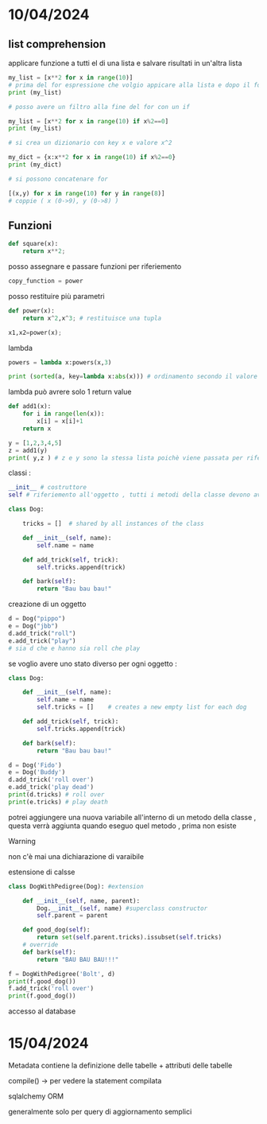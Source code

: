 # 10/04/2024
## list comprehension

applicare funzione a tutti el di una lista e salvare risultati in un'altra lista

```python
my_list = [x**2 for x in range(10)]
# prima del for espressione che volgio appicare alla lista e dopo il for per quella lista in questo caso il 2 di ogni elemento di una lsita tra 0 e 9 
print (my_list)

# posso avere un filtro alla fine del for con un if

my_list = [x**2 for x in range(10) if x%2==0]
print (my_list)

# si crea un dizionario con key x e valore x^2

my_dict = {x:x**2 for x in range(10) if x%2==0}
print (my_dict)

# si possono concatenare for

[(x,y) for x in range(10) for y in range(8)]
# coppie ( x (0->9), y (0->8) )
```

## Funzioni

```python
def square(x): 
	return x**2;
```

posso assegnare e passare funzioni per riferiemento

```python
copy_function = power
```

posso restituire  più parametri

```python
def power(x):
	return x^2,x^3; # restituisce una tupla

x1,x2=power(x);
```


lambda
```python
powers = lambda x:powers(x,3)
```

```python
print (sorted(a, key=lambda x:abs(x))) # ordinamento secondo il valore assoluto di x 
```
lambda può avrere solo 1 return value 

```python
def add1(x):
    for i in range(len(x)):
        x[i] = x[i]+1
    return x

y = [1,2,3,4,5]
z = add1(y)
print( y,z ) # z e y sono la stessa lista poichè viene passata per riferimento non per copia
```

classi : 
```python
__init__ # costruttore
self # riferiemento all'oggetto , tutti i metodi della classe devono avere self
```

```python
class Dog:

    tricks = []  # shared by all instances of the class

    def __init__(self, name):
        self.name = name

    def add_trick(self, trick):
        self.tricks.append(trick)

    def bark(self):
        return "Bau bau bau!"
```

creazione di un oggetto 
```python
d = Dog("pippo")
e = Dog("jbb")
d.add_trick("roll")
e.add_trick("play")
# sia d che e hanno sia roll che play
```

se voglio avere uno stato diverso per ogni oggetto : 
```python
class Dog:

    def __init__(self, name):
        self.name = name
        self.tricks = []    # creates a new empty list for each dog

    def add_trick(self, trick):
        self.tricks.append(trick)

    def bark(self):
        return "Bau bau bau!"

d = Dog('Fido')
e = Dog('Buddy')
d.add_trick('roll over')
e.add_trick('play dead')
print(d.tricks) # roll over
print(e.tricks) # play death
```

potrei aggiungere una nuova variabile all'interno di un metodo della classe , questa verrà aggiunta quando eseguo quel metodo , prima non esiste
>[!warning]
>non c'è mai una dichiarazione di varaibile
>

estensione di calsse 

```python
class DogWithPedigree(Dog): #extension

    def __init__(self, name, parent):
        Dog.__init__(self, name) #superclass constructor
        self.parent = parent

    def good_dog(self):
        return set(self.parent.tricks).issubset(self.tricks)
	# override
    def bark(self):
        return "BAU BAU BAU!!!"

f = DogWithPedigree('Bolt', d)
print(f.good_dog())
f.add_trick('roll over')
print(f.good_dog())
```

accesso al database 

# 15/04/2024

Metadata contiene la definizione delle tabelle + attributi delle tabelle 

compile() -> per vedere la statement compilata 

sqlalchemy ORM

generalmente solo per query di aggiornamento semplici

